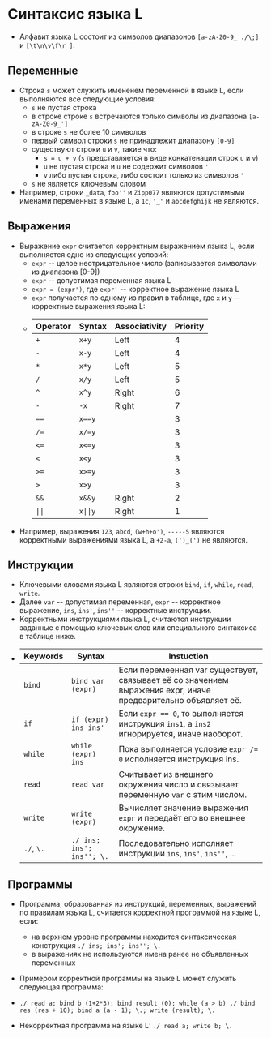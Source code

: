 # Синтаксис языка L

- Алфавит языка L состоит из символов диапазонов `[a-zA-Z0-9_'./\;]` и `[\t\n\v\f\r ]`.

## Переменные

- Cтрока `s` может служить имененем переменной в языке L, если выполняются все следующие условия:
  - `s` не пустая строка
  - в строке строке `s` встречаются только символы из диапазона `[a-zA-Z0-9_']`
  - в строке `s` не более 10 символов
  - первый символ строки `s` не принадлежит диапазону `[0-9]`
  - существуют строки `u` и `v`, такие что:
    - `s = u + v` (`s` представляется в виде конкатенации строк `u` и `v`)
    - `u` не пустая строка и `u` не содержит символов `'`
    - `v` либо пустая строка, либо состоит только из символов `'`
  - `s` не является ключевым словом
- Например, строки `_data`, `foo''` и `Zipp077` являются допустимыми именами переменных в языке L, а `1c`, `'_'` и `abcdefghijk` не являются.

## Выражения

- Выражение `expr` считается корректным выражением языка L, если выполняется одно из следующих условий:
  - `expr` -- целое неотрицательное число (записывается символами из диапазона [0-9])
  - `expr` -- допустимая переменная языка L
  - `expr = (expr')`, где `expr'` -- корректное выражение языка L
  - `expr` получается по одному из правил в таблице, где `x` и `y` -- корректные выражения языка L:
  - Operator | Syntax   | Associativity  | Priority
    ---------|----------|----------------|----------
     `+`     | `x+y`    | Left           | 4
     `-`     | `x-y`    | Left           | 4
     `*`     | `x*y`    | Left           | 5
     `/`     | `x/y`    | Left           | 5
     `^`     | `x^y`    | Right          | 6
     `-`     | `-x`     | Right          | 7
     `==`    | `x==y`   |                | 3
     `/=`    | `x/=y`   |                | 3
     `<=`    | `x<=y`   |                | 3
     `<`     | `x<y`    |                | 3
     `>=`    | `x>=y`   |                | 3
     `>`     | `x>y`    |                | 3
     `&&`    | `x&&y`   | Right          | 2
     `\|\|`  | `x\|\|y` | Right          | 1
- Например, выражения `123`, `abcd`, `(w+h+o')`, `-----5` являются корректными выражениями языка L, а `+2-a`, `(')_(')` не являются.

## Инструкции

- Ключевыми словами языка L являются строки `bind`, `if`, `while`, `read`, `write`.
- Далее `var` -- допустимая переменная, `expr` -- корректное выражение, `ins`, `ins'`, `ins''` -- корректные инструкции.
- Корректными инструкциями языка L, считаются инструкции заданные с помощью ключевых слов или специального синтаксиса в таблице ниже.
- Keywords   | Syntax                    | Instuction
  -----------|---------------------------|--------------------------------------------------------------------------------------------------------------
  `bind`     | `bind var (expr)`         | Если перемеенная var существует, связывает её со значением выражения expr, иначе предварительно объявляет её.
  `if`       | `if (expr) ins ins'`      | Если `expr == 0`, то выполняется инструкция `ins1`, а `ins2` игнорируется, иначе наоборот.
  `while`    | `while (expr) ins`        | Пока выполняется условие `expr /= 0` исполняется инструкция ins.
  `read`     | `read var`                | Считывает из внешнего окружения число и связывает переменную `var` с этим числом.
  `write`    | `write (expr)`            | Вычисляет значение выражения `expr` и передаёт его во внешнее окружение.
  `./`, `\.` | `./ ins; ins'; ins''; \.` | Последовательно исполняет инструкции `ins`, `ins'`, `ins''`, ...

## Программы

- Программа, образованная из инструкций, переменных, выражений по правилам языка L, считается корректной программой на языке L, если:
  - на верхнем уровне программы находится синтаксическая конструкция `./ ins; ins'; ins''; \.`
  - в выражениях не используются имена ранее не объявленных переменных

- Примером корректной программы на языке L может служить следующая программа:
- `./
     read a;
     bind b (1+2*3);
     bind result (0);
     while (a > b)
     ./
       bind res (res + 10);
       bind a (a - 1);
     \.;
     write (result);
   \.`
- Некорректная программа на языке L:
  `./
    read a;
    write b;
   \.`
     
